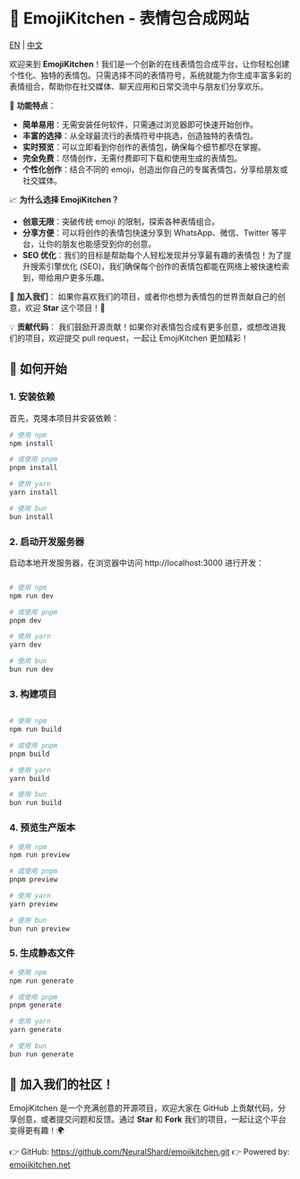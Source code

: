 # 🍳 **EmojiKitchen** - 表情包合成网站

[EN](./README.md) | [中文](./README.zh.md)

欢迎来到 **EmojiKitchen**！我们是一个创新的在线表情包合成平台，让你轻松创建个性化、独特的表情包。只需选择不同的表情符号，系统就能为你生成丰富多彩的表情组合，帮助你在社交媒体、聊天应用和日常交流中与朋友们分享欢乐。

🎨 **功能特点**：

- **简单易用**：无需安装任何软件，只需通过浏览器即可快速开始创作。
- **丰富的选择**：从全球最流行的表情符号中挑选，创造独特的表情包。
- **实时预览**：可以立即看到你创作的表情包，确保每个细节都尽在掌握。
- **完全免费**：尽情创作，无需付费即可下载和使用生成的表情包。
- **个性化创作**：结合不同的 emoji，创造出你自己的专属表情包，分享给朋友或社交媒体。

📈 **为什么选择 EmojiKitchen？**

- **创意无限**：突破传统 emoji 的限制，探索各种表情组合。
- **分享方便**：可以将创作的表情包快速分享到 WhatsApp、微信、Twitter 等平台，让你的朋友也能感受到你的创意。
- **SEO 优化**：我们的目标是帮助每个人轻松发现并分享最有趣的表情包！为了提升搜索引擎优化 (SEO)，我们确保每个创作的表情包都能在网络上被快速检索到，带给用户更多乐趣。

🌟 **加入我们**：
如果你喜欢我们的项目，或者你也想为表情包的世界贡献自己的创意，欢迎 **Star** 这个项目！🌟

💡 **贡献代码**：
我们鼓励开源贡献！如果你对表情包合成有更多创意，或想改进我们的项目，欢迎提交 pull request，一起让 EmojiKitchen 更加精彩！

## 🚀 如何开始

### 1. 安装依赖

首先，克隆本项目并安装依赖：

```bash
# 使用 npm
npm install

# 或使用 pnpm
pnpm install

# 使用 yarn
yarn install

# 使用 bun
bun install
```

### 2. 启动开发服务器

启动本地开发服务器，在浏览器中访问 http://localhost:3000 进行开发：

```bash

# 使用 npm
npm run dev

# 或使用 pnpm
pnpm dev

# 使用 yarn
yarn dev

# 使用 bun
bun run dev

```

### 3. 构建项目

```bash

# 使用 npm
npm run build

# 或使用 pnpm
pnpm build

# 使用 yarn
yarn build

# 使用 bun
bun run build

```

### 4. 预览生产版本

```bash
# 使用 npm
npm run preview

# 或使用 pnpm
pnpm preview

# 使用 yarn
yarn preview

# 使用 bun
bun run preview

```

### 5. 生成静态文件

```bash
# 使用 npm
npm run generate

# 或使用 pnpm
pnpm generate

# 使用 yarn
yarn generate

# 使用 bun
bun run generate
```

## 📣 加入我们的社区！

EmojiKitchen 是一个充满创意的开源项目，欢迎大家在 GitHub 上贡献代码，分享创意，或者提交问题和反馈。通过 **Star** 和 **Fork** 我们的项目，一起让这个平台变得更有趣！🌍

👉 GitHub: https://github.com/NeuralShard/emojikitchen.git
👉 Powered by: [emojikitchen.net](https://emojikitchen.net/)
